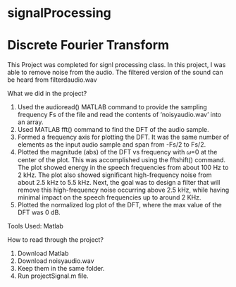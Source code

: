 # signalProcessing
# Discrete Fourier Transform

This Project was completed for signl processing class. In this project, I was able to remove noise from the audio. The filtered version of the sound can be heard from filterdaudio.wav 

What we did in the project?
1. Used the audioread() MATLAB command to provide the sampling frequency Fs of the file and read the contents of ‘noisyaudio.wav’ into an array.
2. Used MATLAB fft() command to find the DFT of the audio sample. 
3. Formed a frequency axis for plotting the DFT.  It was the same number of elements as the input audio sample and span from -Fs/2 to Fs/2. 
4. Plotted the magnitude (abs) of the DFT vs frequency with 𝜔=0 at the center of the plot.  This was accomplished using the fftshift() command.  The plot  showed energy in the speech frequencies from about 100 Hz to 2 kHz.  The plot also showed significant high-frequency noise from about 2.5 kHz to 5.5 kHz.  Next, the goal was to design a filter that will remove this high-frequency noise occurring above 2.5 kHz, while having minimal impact on the speech frequencies up to around 2 KHz.
5. Plotted the normalized log plot of the DFT, where the max value of the DFT was 0 dB. 


Tools Used:
Matlab

How to read through the project?
1. Download Matlab
2. Download noisyaudio.wav
3. Keep them in the same folder.
4. Run projectSignal.m file.

